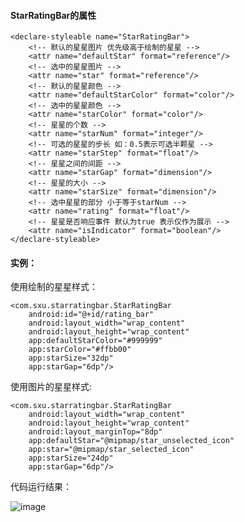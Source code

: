 #### StarRatingBar的属性

    <declare-styleable name="StarRatingBar">
        <!-- 默认的星星图片 优先级高于绘制的星星 -->
        <attr name="defaultStar" format="reference"/>
        <!-- 选中的星星图片 -->
        <attr name="star" format="reference"/>
        <!-- 默认的星星颜色 -->
        <attr name="defaultStarColor" format="color"/>
        <!-- 选中的星星颜色 -->
        <attr name="starColor" format="color"/>
        <!-- 星星的个数 -->
        <attr name="starNum" format="integer"/>
        <!-- 可选的星星的步长 如：0.5表示可选半颗星 -->
        <attr name="starStep" format="float"/>
        <!-- 星星之间的间距 -->
        <attr name="starGap" format="dimension"/>
        <!-- 星星的大小 -->
        <attr name="starSize" format="dimension"/>
        <!-- 选中星星的部分 小于等于starNum -->
        <attr name="rating" format="float"/>
        <!-- 星星是否响应事件 默认为true 表示仅作为展示 -->
        <attr name="isIndicator" format="boolean"/>
    </declare-styleable>
    
#### 实例：

使用绘制的星星样式：

    <com.sxu.starratingbar.StarRatingBar
        android:id="@+id/rating_bar"
        android:layout_width="wrap_content"
        android:layout_height="wrap_content"
        app:defaultStarColor="#999999"
        app:starColor="#ffbb00"
        app:starSize="32dp"
        app:starGap="6dp"/>

使用图片的星星样式:

    <com.sxu.starratingbar.StarRatingBar
        android:layout_width="wrap_content"
        android:layout_height="wrap_content"
        android:layout_marginTop="8dp"
        app:defaultStar="@mipmap/star_unselected_icon"
        app:star="@mipmap/star_selected_icon"
        app:starSize="24dp"
        app:starGap="6dp"/>

代码运行结果：

![image](http://od186sz8s.bkt.clouddn.com/StarRatingBar.jpg)